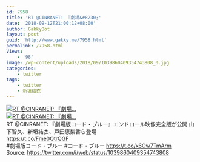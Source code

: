 ```yaml
---
id: 7958
title: 'RT @CINRANET: 『劇場&#8230;'
date: '2018-09-12T21:00:12+08:00'
author: GakkyBot
layout: post
guid: 'http://www.gakky.me/7958.html'
permalink: /7958.html
Views:
    - '98'
image: /wp-content/uploads/2018/09/1039860409354743808_0.jpg
categories:
    - twitter
tags:
    - twitter
    - 新垣结衣
---
```


[![RT @CINRANET: 『劇場...](http://www.yui-aragaki.org/wp-content/uploads/2018/09/1039860409354743808_0.jpg)](http://www.yui-aragaki.org/wp-content/uploads/2018/09/1039860409354743808_0.jpg)  
[![RT @CINRANET: 『劇場...](http://www.yui-aragaki.org/wp-content/uploads/2018/09/1039860409354743808_1.jpg)](http://www.yui-aragaki.org/wp-content/uploads/2018/09/1039860409354743808_1.jpg)  
RT @CINRANET: 『劇場版コード・ブルー』エンドロール映像完全版が公開 山下智久、新垣結衣、戸田恵梨香ら登場  
https://t.co/Fme0QtrQGF  
\#劇場版コード・ブルー #コード・ブルー https://t.co/x6Ow7TmArm  
Source: <https://twitter.com/i/web/status/1039860409354743808>